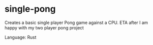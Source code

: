 # single-pong
Creates a basic single player Pong game against a CPU. ETA after I am happy with my two player pong project

Language: Rust
